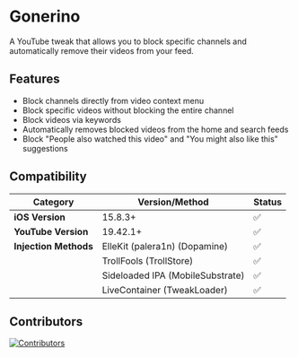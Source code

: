 # Gonerino

A YouTube tweak that allows you to block specific channels and automatically remove their videos from your feed.

## Features

- Block channels directly from video context menu
- Block specific videos without blocking the entire channel
- Block videos via keywords
- Automatically removes blocked videos from the home and search feeds
- Block "People also watched this video" and "You might also like this" suggestions

## Compatibility

| Category | Version/Method | Status |
|----------|---------------|---------|
| **iOS Version** | 15.8.3+ | ✅ |
| **YouTube Version** | 19.42.1+ | ✅ |
| **Injection Methods** | ElleKit (palera1n) (Dopamine) | ✅ |
| | TrollFools (TrollStore) | ✅ |
| | Sideloaded IPA (MobileSubstrate) | ✅ |
| | LiveContainer (TweakLoader) | ✅ |

## Contributors

[![Contributors](https://contrib.rocks/image?repo=castdrian/Gonerino)](https://github.com/castdrian/Gonerino/graphs/contributors)
